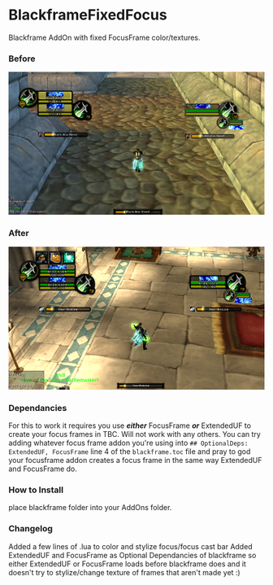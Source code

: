 # BlackframeFixedFocus

Blackframe AddOn with fixed FocusFrame color/textures.
### Before

<img src=images/BlackframeFixedFocusBefore.png width=700>

### After

<img src=images/BlackframeFixedFocusAfter.png width=700>

### Dependancies

For this to work it requires you use _**either**_ FocusFrame _**or**_ ExtendedUF to create your focus frames in TBC. Will not work with any others.
You can try adding whatever focus frame addon you're using into `## OptionalDeps: ExtendedUF, FocusFrame` line 4 of the `blackframe.toc` file and pray to god your focusframe addon creates a focus frame in the same way ExtendedUF and FocusFrame do. 

### How to Install

place blackframe folder into your AddOns folder. 


### Changelog

Added a few lines of .lua to color and stylize focus/focus cast bar
Added ExtendedUF and FocusFrame as Optional Dependancies of blackframe so either ExtendedUF or FocusFrame loads before blackframe does and it doesn't try to stylize/change texture of frames that aren't made yet :)
